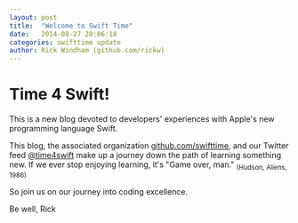 ```yaml
---
layout: post
title:  "Welcome to Swift Time"
date:   2014-08-27 20:06:18
categories: swifttime update
author: Rick Windham (github.com/rickw)
---
```

Time 4 Swift!
=============

This is a new blog devoted to developers' experiences with Apple's new programming language Swift.

This blog, the associated organization [github.com/swifttime](https://github.com/swifttime), and
    our Twitter feed [@time4swift](http://twitter.com/time4swft) make up a journey down the 
    path of learning something new. If we ever stop enjoying learning, it's "Game over, man." <sub>(Hudson, Aliens, 1986)</sub>

So join us on our journey into coding excellence.

Be well,
Rick